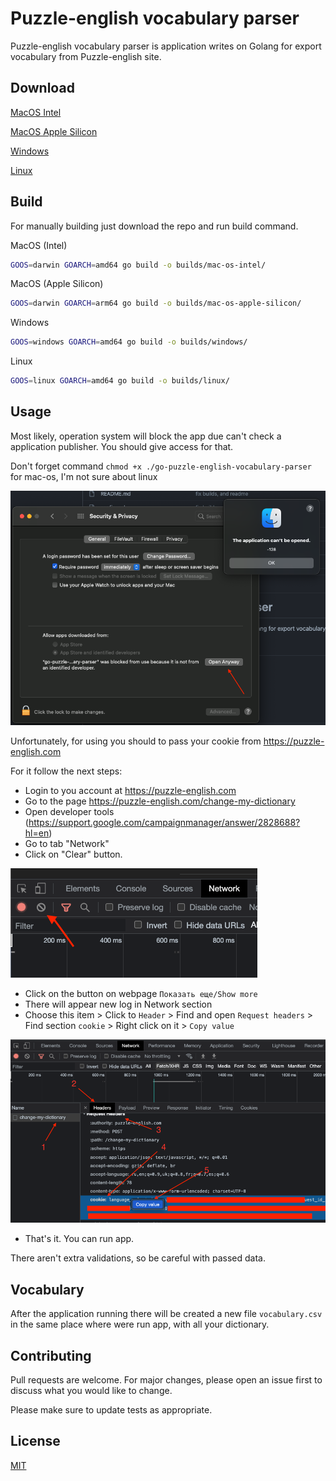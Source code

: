 # Puzzle-english vocabulary parser

Puzzle-english vocabulary parser is application writes on Golang for export vocabulary from Puzzle-english site.

## Download
[MacOS Intel](https://github.com/lutogin/go-puzzle-english-vocabulary-parser/raw/master/builds/mac-os-intel/go-puzzle-english-vocabulary-parser)

[MacOS Apple Silicon](https://github.com/lutogin/go-puzzle-english-vocabulary-parser/raw/master/builds/mac-os-apple-silicon/go-puzzle-english-vocabulary-parser)

[Windows](https://github.com/lutogin/go-puzzle-english-vocabulary-parser/raw/master/builds/windows/go-puzzle-english-vocabulary-parser.exe)

[Linux](https://github.com/lutogin/go-puzzle-english-vocabulary-parser/raw/master/builds/linux/go-puzzle-english-vocabulary-parser)

## Build
For manually building just download the repo and run build command.

MacOS (Intel)
```bash
GOOS=darwin GOARCH=amd64 go build -o builds/mac-os-intel/
```

MacOS (Apple Silicon)
```bash
GOOS=darwin GOARCH=arm64 go build -o builds/mac-os-apple-silicon/
```

Windows
```bash
GOOS=windows GOARCH=amd64 go build -o builds/windows/
```

Linux
```bash
GOOS=linux GOARCH=amd64 go build -o builds/linux/
```

## Usage

Most likely, operation system will block the app due can't check a application publisher.
You should give access for that.

Don't forget command `chmod +x ./go-puzzle-english-vocabulary-parser` for mac-os, I'm not sure about linux

![image](./manual/img/allow.png)

Unfortunately, for using you should to pass your cookie from https://puzzle-english.com

For it follow the next steps:
* Login to you account at https://puzzle-english.com
* Go to the page https://puzzle-english.com/change-my-dictionary
* Open developer tools (https://support.google.com/campaignmanager/answer/2828688?hl=en)
* Go to tab "Network"
* Click on "Clear" button.

![image](./manual/img/clear-network-logs.png)
* Click on the button on webpage `Показать еще/Show more`
* There will appear new log in Network section
* Choose this item > Click to `Header` > Find and open `Request headers` > Find section `cookie` > Right click on it > `Copy value`

![image](./manual/img/get-cookie.png)
* That's it. You can run app.

There aren't extra validations, so be careful with passed data.

## Vocabulary

After the application running there will be created a new file `vocabulary.csv` in the same place where were run app, with all your dictionary.

## Contributing

Pull requests are welcome. For major changes, please open an issue first
to discuss what you would like to change.

Please make sure to update tests as appropriate.

## License

[MIT](https://choosealicense.com/licenses/mit/)